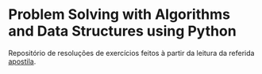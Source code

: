 # Problem Solving with Algorithms and Data Structures using Python

Repositório de resoluções de exercícios feitos à partir da leitura da referida [apostila](https://runestone.academy/ns/books/published/pythonds3/index.html).
